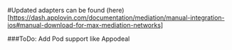 #Updated adapters can be found (here)[https://dash.applovin.com/documentation/mediation/manual-integration-ios#manual-download-for-max-mediation-networks]

###ToDo: Add Pod support like Appodeal
